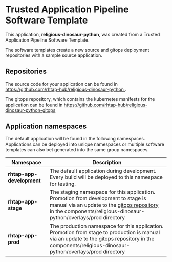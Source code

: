 # Trusted Application Pipeline Software Template

This application, **religious-dinosaur-python**, was created from a Trusted Application Pipeline Software Template.

The software templates create a new source and gitops deployment repositories with a sample source application. 

## Repositories

The source code for your application can be found in [https://github.com/rhtap-hub/religious-dinosaur-python ](https://github.com/rhtap-hub/religious-dinosaur-python ).
 
The gitops repository, which contains the kubernetes manifests for the application can be found in 
[https://github.com/rhtap-hub/religious-dinosaur-python-gitops ](https://github.com/rhtap-hub/religious-dinosaur-python-gitops ) 

## Application namespaces 

The default application will be found in the following namespaces. Applications can be deployed into unique namespaces or multiple software templates can also bet generated into the same group namespaces.  

|  Namespace   |  Description   |  
| -------- | -------- |   
| **rhtap-app-development** | The default application during development. Every build will be deployed to this namespace for testing. | 
| **rhtap-app-stage** | The staging namespace for this application. Promotion from development to stage is manual via an update to the [gitops repository](https://github.com/rhtap-hub/religious-dinosaur-python-gitops ) in the components/religious-dinosaur-python/overlays/prod directory |  
| **rhtap-app-prod** | The production namespace for this application. Promotion from stage to production is manual via an update to the [gitops repository](https://github.com/rhtap-hub/religious-dinosaur-python-gitops ) in the components/religious-dinosaur-python/overlays/prod directory | 